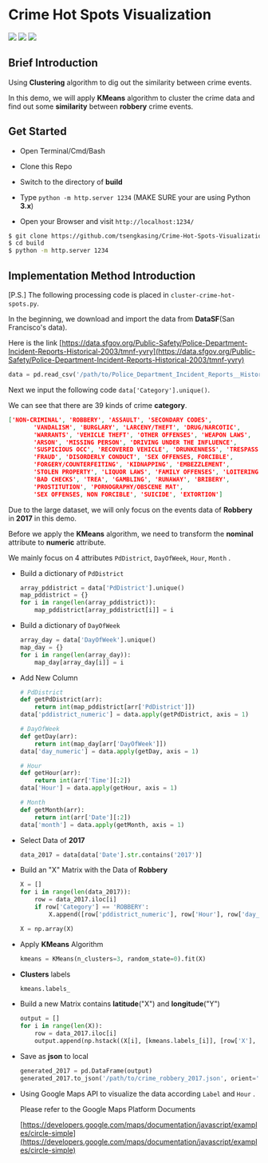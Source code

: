 # Crime Hot Spots Visualization

![](https://img.shields.io/badge/Numpy-1.15.x-brightgreen.svg?style=flat-square) ![](https://img.shields.io/badge/pandas-0.23.4-brightgreen.svg?style=flat-square) ![](https://img.shields.io/badge/scikit--learn-0.20.0-brightgreen.svg?style=flat-square)



## Brief Introduction

Using **Clustering** algorithm to dig out the similarity between crime events.

In this demo, we will apply **KMeans** algorithm to cluster the crime data and find out some **similarity** between **robbery** crime events.



## Get Started

- Open Terminal/Cmd/Bash

- Clone this Repo

- Switch to the directory of **build**

- Type `python -m http.server 1234` (MAKE SURE your are using Python **3.x**)

- Open your Browser and visit `http://localhost:1234/`



```bash
$ git clone https://github.com/tsengkasing/Crime-Hot-Spots-Visualization.git
$ cd build
$ python -m http.server 1234
```






## Implementation Method Introduction

[P.S.] The following processing code is placed in `cluster-crime-hot-spots.py`.



In the beginning, we download and import the data from **DataSF**(San Francisco's data).

Here is the link [https://data.sfgov.org/Public-Safety/Police-Department-Incident-Reports-Historical-2003/tmnf-yvry](https://data.sfgov.org/Public-Safety/Police-Department-Incident-Reports-Historical-2003/tmnf-yvry)

```python
data = pd.read_csv('/path/to/Police_Department_Incident_Reports__Historical_2003_to_May_2018.csv')
```



Next we input the following code ``data['Category'].unique()``.

We can see that there are 39 kinds of crime **category**.

```json
['NON-CRIMINAL', 'ROBBERY', 'ASSAULT', 'SECONDARY CODES',
       'VANDALISM', 'BURGLARY', 'LARCENY/THEFT', 'DRUG/NARCOTIC',
       'WARRANTS', 'VEHICLE THEFT', 'OTHER OFFENSES', 'WEAPON LAWS',
       'ARSON', 'MISSING PERSON', 'DRIVING UNDER THE INFLUENCE',
       'SUSPICIOUS OCC', 'RECOVERED VEHICLE', 'DRUNKENNESS', 'TRESPASS',
       'FRAUD', 'DISORDERLY CONDUCT', 'SEX OFFENSES, FORCIBLE',
       'FORGERY/COUNTERFEITING', 'KIDNAPPING', 'EMBEZZLEMENT',
       'STOLEN PROPERTY', 'LIQUOR LAWS', 'FAMILY OFFENSES', 'LOITERING',
       'BAD CHECKS', 'TREA', 'GAMBLING', 'RUNAWAY', 'BRIBERY',
       'PROSTITUTION', 'PORNOGRAPHY/OBSCENE MAT',
       'SEX OFFENSES, NON FORCIBLE', 'SUICIDE', 'EXTORTION']
```



Due to the large dataset, we will only focus on the events data of **Robbery** in **2017** in this demo.

Before we apply the **KMeans** algorithm, we need to transform the **nominal** attribute to **numeric** attribute.

We mainly focus on 4 attributes `PdDistrict`, `DayOfWeek`, `Hour`, `Month` .

- Build a dictionary of `PdDistrict`

    ```python
    array_pddistrict = data['PdDistrict'].unique()
    map_pddistrict = {}
    for i in range(len(array_pddistrict)):
        map_pddistrict[array_pddistrict[i]] = i
    ```

- Build a dictionary of `DayOfWeek`

    ```python
    array_day = data['DayOfWeek'].unique()
    map_day = {}
    for i in range(len(array_day)):
        map_day[array_day[i]] = i
    ```

- Add New Column

  ```python
  # PdDistrict
  def getPdDistrict(arr):
      return int(map_pddistrict[arr['PdDistrict']])
  data['pddistrict_numeric'] = data.apply(getPdDistrict, axis = 1)
  
  # DayOfWeek
  def getDay(arr):
      return int(map_day[arr['DayOfWeek']])
  data['day_numeric'] = data.apply(getDay, axis = 1)
  
  # Hour
  def getHour(arr):
      return int(arr['Time'][:2])
  data['Hour'] = data.apply(getHour, axis = 1)
  
  # Month
  def getMonth(arr):
      return int(arr['Date'][:2])
  data['month'] = data.apply(getMonth, axis = 1)
  ```

- Select Data of **2017**

    ```python
    data_2017 = data[data['Date'].str.contains('2017')]
    ```

- Build an "X" Matrix with the Data of **Robbery**

    ```python
    X = []
    for i in range(len(data_2017)):
        row = data_2017.iloc[i]
        if row['Category'] == 'ROBBERY':
            X.append([row['pddistrict_numeric'], row['Hour'], row['day_numeric'], row['month']])
    
    X = np.array(X)
    ```

- Apply **KMeans** Algorithm

    ```python
    kmeans = KMeans(n_clusters=3, random_state=0).fit(X)
    ```

- **Clusters** labels

    ```python
    kmeans.labels_
    ```

- Build a new Matrix contains **latitude**("X") and **longitude**("Y")

    ```python
    output = []
    for i in range(len(X)):
        row = data_2017.iloc[i]
        output.append(np.hstack((X[i], [kmeans.labels_[i]], [row['X'], row['Y']])))
    ```

- Save as **json** to local

    ```python
    generated_2017 = pd.DataFrame(output)
    generated_2017.to_json('/path/to/crime_robbery_2017.json', orient='records')
    ```

- Using Google Maps API to visualize the data according `Label` and `Hour` .

    Please refer to the Google Maps Platform Documents

    [https://developers.google.com/maps/documentation/javascript/examples/circle-simple](https://developers.google.com/maps/documentation/javascript/examples/circle-simple)

